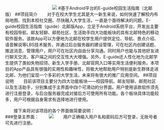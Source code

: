 　　　　　　　　　　　![](https://github.com/MiracleHH/Eguide/raw/master/app/src/main/res/drawable-xxhdpi/ic_launcher.png)
#基于Android平台的E-guide校园生活指南（北邮版）
##项目简介
　　对于在校大学生尤其是大一新生来说，如何快速了解校内布局地图、找到本校社交圈、尽快融入大学生活，一直是个亟待解决的问题。E-guide校园生活指南（guide）北邮版App，立足于Android系统平台，开发出主要有校园导航、邮友轻聊、邮苑社区、生活助手四大功能板块的具有北邮特色的移动软件服务。该款App可以方便地为北邮在校学生用户提供定位、导航、景点介绍、语音解说等LBS技术服务，并通过后台服务器的建设管理，可在社区内创建话题、推送消息、管理用户，用户可在社区内自由分享沟通。同时用户也能与其他好友进行聊天交流，客户端之间的交互性大大增强。另外，E-guide还人性化地为北邮学生提供了类如失物招领、新生入学手册、北邮官网入口等实用生活便利服务。本项目的App产品具有很强的实用性和趣味性，将极大地帮助用户特别是新生群体走进北邮，为他们呈现一个多彩的大学生活，未来将有很大的推广应用空间。
##项目说明
　　目前该项目主要分为四大功能板块——校园导航、邮友轻聊、邮苑社区以及生活助手，分别集成于主界面中四个可滑动的分界面。用户使用该款软件须先进行注册登录，与后台服务器完成对接后方可使用所有功能。各个板块具体功能较多，用户可根据自身需求有选择地进行使用。<br/><br/>　　接下来将对该项目的各个界面做简要说明：<br/>
###登录主界面：
　　![](http://ee.inbupt.com/test/hh/images/login.png)
　　用户正确输入用户名和密码后方可登录，无账号者可先进行注册。
